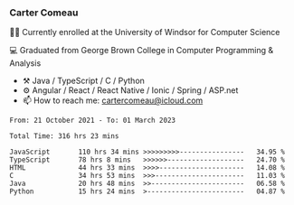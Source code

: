 ### Carter Comeau

🙋‍♂️ Currently enrolled at the University of Windsor for Computer Science

💻 Graduated from George Brown College in Computer Programming & Analysis

- ⚒️ Java / TypeScript / C / Python
- ⚙️ Angular / React / React Native / Ionic / Spring / ASP.net
- 📫 How to reach me: cartercomeau@icloud.com

<!--START_SECTION:waka-->

```text
From: 21 October 2021 - To: 01 March 2023

Total Time: 316 hrs 23 mins

JavaScript       110 hrs 34 mins >>>>>>>>>----------------   34.95 %
TypeScript       78 hrs 8 mins   >>>>>>-------------------   24.70 %
HTML             44 hrs 33 mins  >>>>---------------------   14.08 %
C                34 hrs 53 mins  >>>----------------------   11.03 %
Java             20 hrs 48 mins  >>-----------------------   06.58 %
Python           15 hrs 24 mins  >------------------------   04.87 %
```

<!--END_SECTION:waka-->
